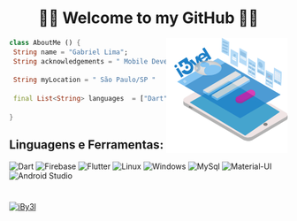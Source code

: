 <h1 align="center">
	🚀📱 Welcome to my GitHub 📱🚀
</h1>


<img align="right" width="220" src="https://github.com/iBy3l/iBy3l/blob/main/git.png" />

```dart
class AboutMe () {
 String name = "Gabriel Lima";
 String acknowledgements = " Mobile Developer 📱 ";
 
 String myLocation = " São Paulo/SP "
 
 final List<String> languages  = ["Dart", "Flutter", "Clean Code", "FireBase",];

}
```

## **Linguagens e Ferramentas:**  

![Dart](https://img.shields.io/badge/Dart-0175C2?style=for-the-badge&logo=dart&logoColor=white)
![Firebase](https://img.shields.io/badge/Firebase-F29D0C?style=for-the-badge&logo=firebase&logoColor=white)
![Flutter](https://img.shields.io/badge/Flutter-02569B?style=for-the-badge&logo=flutter&logoColor=white)
![Linux](https://img.shields.io/badge/Linux-E34F26?style=for-the-badge&logo=linux&logoColor=black)
![Windows](https://img.shields.io/badge/Windows-017AD7?style=for-the-badge&logo=windows&logoColor=white)
![MySql](https://img.shields.io/badge/MySQL-00000F?style=for-the-badge&logo=mysql&logoColor=white)
![Material-UI](https://img.shields.io/badge/Material--UI-0081CB?style=for-the-badge&logo=material-ui&logoColor=white)
![Android Studio](https://img.shields.io/badge/Android_Studio-3DDC84?style=for-the-badge&logo=android-studio&logoColor=white)
<h1>
</h1>

[![iBy3l](https://github-readme-stats.vercel.app/api/top-langs/?username=iby3l&hide=html&layout=compact&theme=gruvbox)](https://github.com/anuraghazra/github-readme-stats)





